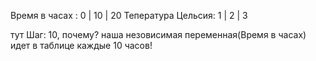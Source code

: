 Время в часах : 0 | 10 | 20
Тепература Цельсия: 1 | 2 | 3

тут Шаг: 10, почему? наша незовисимая переменная(Время в часах) идет в таблице каждые 10 часов!

